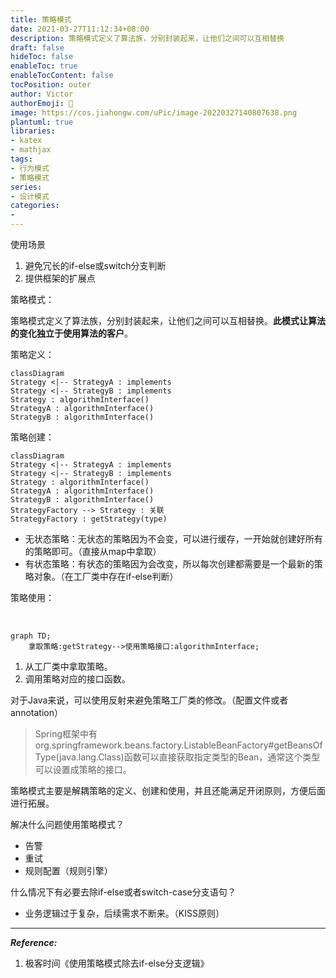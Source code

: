 ```yaml
---
title: 策略模式
date: 2021-03-27T11:12:34+08:00
description: 策略模式定义了算法族，分别封装起来，让他们之间可以互相替换
draft: false
hideToc: false
enableToc: true
enableTocContent: false
tocPosition: outer
author: Victor
authorEmoji: 👻
image: https://cos.jiahongw.com/uPic/image-20220327140807638.png
plantuml: true
libraries:
- katex
- mathjax
tags:
- 行为模式
- 策略模式
series:
- 设计模式
categories:
-
---
```






使用场景

1. 避免冗长的if-else或switch分支判断
2. 提供框架的扩展点



策略模式：

策略模式定义了算法族，分别封装起来，让他们之间可以互相替换。**此模式让算法的变化独立于使用算法的客户**。



策略定义：

```mermaid
classDiagram
Strategy <|-- StrategyA : implements
Strategy <|-- StrategyB : implements
Strategy : algorithmInterface()
StrategyA : algorithmInterface()
StrategyB : algorithmInterface()

```

策略创建：

```mermaid
classDiagram
Strategy <|-- StrategyA : implements
Strategy <|-- StrategyB : implements
Strategy : algorithmInterface()
StrategyA : algorithmInterface()
StrategyB : algorithmInterface()
StrategyFactory --> Strategy : 关联
StrategyFactory : getStrategy(type)
```

- 无状态策略：无状态的策略因为不会变，可以进行缓存，一开始就创建好所有的策略即可。（直接从map中拿取）
- 有状态策略：有状态的策略因为会改变，所以每次创建都需要是一个最新的策略对象。（在工厂类中存在if-else判断）



策略使用：

​	

```mermaid
graph TD;
    拿取策略:getStrategy-->使用策略接口:algorithmInterface;
```

1. 从工厂类中拿取策略。
2. 调用策略对应的接口函数。



对于Java来说，可以使用反射来避免策略工厂类的修改。（配置文件或者annotation）

> Spring框架中有org.springframework.beans.factory.ListableBeanFactory#getBeansOfType(java.lang.Class<T>)函数可以直接获取指定类型的Bean，通常这个类型可以设置成策略的接口。



策略模式主要是解耦策略的定义、创建和使用，并且还能满足开闭原则，方便后面进行拓展。



解决什么问题使用策略模式？

- 告警
- 重试
- 规则配置（规则引擎）



什么情况下有必要去除if-else或者switch-case分支语句？

- 业务逻辑过于复杂，后续需求不断来。（KISS原则）

---

***Reference:***

1. 极客时间《使用策略模式除去if-else分支逻辑》
